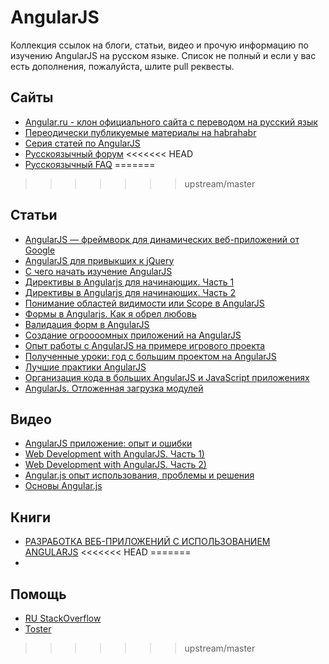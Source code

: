 AngularJS
===

Коллекция ссылок на блоги, статьи, видео и прочую информацию по изучению AngularJS на русском языке. Список не полный и если у вас есть дополнения, пожалуйста, шлите pull реквесты.

## Сайты

* [Angular.ru - клон официального сайта с переводом на русский язык](http://angular.ru/)
* [Переодически публикуемые материалы на habrahabr](http://habrahabr.ru/hub/angularjs/)
* [Серия статей по AngularJS](http://job-blog.bullgare.ru/category/programming/javascript/angular-js-javascript/)
* [Русскоязычный форум](http://javascript.ru/forum/angular/)
<<<<<<< HEAD
* [Русскоязычный FAQ](http://toster.ru/tag/angular.js)
=======
>>>>>>> upstream/master

## Статьи

* [AngularJS — фреймворк для динамических веб-приложений от Google](http://habrahabr.ru/post/149060/)
* [AngularJS для привыкших к jQuery](http://habrahabr.ru/post/172975/)
* [С чего начать изучение AngularJS](http://stepansuvorov.com/blog/2012/12/%D1%81-%D1%87%D0%B5%D0%B3%D0%BE-%D0%BD%D0%B0%D1%87%D0%B0%D1%82%D1%8C-%D0%B8%D0%B7%D1%83%D1%87%D0%B5%D0%BD%D0%B8%D0%B5-angularjs/)
* [Директивы в Angularjs для начинающих. Часть 1](http://habrahabr.ru/post/179755/)
* [Директивы в Angularjs для начинающих. Часть 2](http://habrahabr.ru/post/180365/)
* [Понимание областей видимости или Scope в AngularJS](http://habrahabr.ru/post/182670/)
* [Формы в Angularjs. Как я обрел любовь](http://habrahabr.ru/post/179473/)
* [Валидация форм в AngularJS](http://habrahabr.ru/post/167793/)
* [Создание огроооомных приложений на AngularJS](http://habrahabr.ru/post/182556/)
* [Опыт работы с AngularJS на примере игрового проекта](http://habrahabr.ru/post/182348/)
* [Полученные уроки: год с большим проектом на AngularJS ](http://habrahabr.ru/post/180779/)
* [Лучшие практики AngularJS](http://habrahabr.ru/post/181882/)
* [Организация кода в больших AngularJS и JavaScript приложениях](http://habrahabr.ru/post/180837/)
* [AngularJs. Отложенная загрузка модулей](http://habrahabr.ru/post/178753/)

## Видео

* [AngularJS приложение: опыт и ошибки](https://www.youtube.com/watch?v=zP2O2c31gdM)
* [Web Development with AngularJS. Часть 1)](https://www.youtube.com/watch?v=w3cPZYyBI_I)
* [Web Development with AngularJS. Часть 2)](https://www.youtube.com/watch?v=6EplQ3FTAn0)
* [Angular.js опыт использования, проблемы и решения](https://www.youtube.com/watch?v=xN3hMPIijz0)
* [Основы Angular.js](https://www.youtube.com/playlist?list=PLY4rE9dstrJxWEX3fCPjFpmcnoU_3GRWW)
 
## Книги
* [РАЗРАБОТКА ВЕБ-ПРИЛОЖЕНИЙ С ИСПОЛЬЗОВАНИЕМ ANGULARJS](http://dmkpress.com/catalog/computer/web/978-5-97060-064-1/)
<<<<<<< HEAD
=======
* 

## Помощь
* [RU StackOverflow](http://ru.stackoverflow.com/questions/tagged/angularjs)
* [Toster](https://toster.ru/tag/angular.js/questions)
>>>>>>> upstream/master
